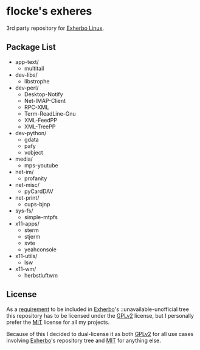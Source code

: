 # flocke's exheres

3rd party repository for [Exherbo Linux](http://www.exherbo.org).

## Package List

* app-text/
  - multitail
* dev-libs/
  - libstrophe
* dev-perl/
  - Desktop-Notify
  - Net-IMAP-Client
  - RPC-XML
  - Term-ReadLine-Gnu
  - XML-FeedPP
  - XML-TreePP
* dev-python/
  - gdata
  - pafy
  - vobject
* media/
  - mps-youtube
* net-im/
  - profanity
* net-misc/
  - pyCardDAV
* net-print/
  - cups-bjnp
* sys-fs/
  - simple-mtpfs
* x11-apps/
  - sterm
  - stjerm
  - svte
  - yeahconsole
* x11-utils/
  - lsw
* x11-wm/
  - herbstluftwm

## License

As a [requirement](http://exherbo.org/docs/exheres-for-smarties.html#copyright_lines) to be included in
[Exherbo](http://www.exherbo.org)'s ::unavailable-unofficial tree this repository has to be licensed under
the [GPLv2](http://opensource.org/licenses/GPL-2.0) license, but I personally prefer the
[MIT](http://opensource.org/licenses/MIT) license for all my projects.

Because of this I decided to dual-license it as both [GPLv2](http://opensource.org/licenses/GPL-2.0) for
all use cases involving [Exherbo](http://www.exherbo.org)'s repository tree and
[MIT](http://opensource.org/licenses/MIT) for anything else.

